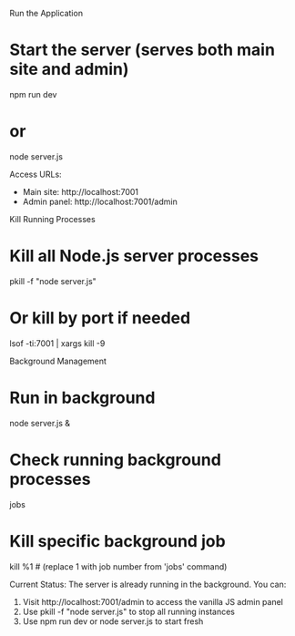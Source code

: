 Run the Application

  # Start the server (serves both main site and admin)
  npm run dev
  # or
  node server.js

  Access URLs:
  - Main site: http://localhost:7001
  - Admin panel: http://localhost:7001/admin

  Kill Running Processes

  # Kill all Node.js server processes
  pkill -f "node server.js"

  # Or kill by port if needed
  lsof -ti:7001 | xargs kill -9

  Background Management

  # Run in background
  node server.js &

  # Check running background processes
  jobs

  # Kill specific background job
  kill %1  # (replace 1 with job number from 'jobs' command)

  Current Status: The server is already running in the background. You can:
  1. Visit http://localhost:7001/admin to access the vanilla JS admin panel
  2. Use pkill -f "node server.js" to stop all running instances
  3. Use npm run dev or node server.js to start fresh